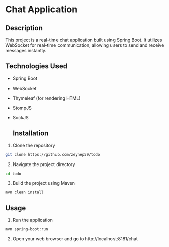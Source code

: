 # Chat Application

## Description
This project is a real-time chat application built using Spring Boot. It utilizes WebSocket for real-time communication, allowing users to send and receive messages instantly.

## Technologies Used
- Spring Boot
- WebSocket
- Thymeleaf (for rendering HTML)
- StompJS
- SockJS

  ## Installation

1. Clone the repository
```bash
git clone https://github.com/zeynep59/todo
```
2. Navigate the project directory
```bash
cd todo
```
3. Build the project using Maven
```bash
mvn clean install
```


## Usage

1. Run the application
```bash
mvn spring-boot:run
```

2. Open your web browser and go to
http://localhost:8181/chat
